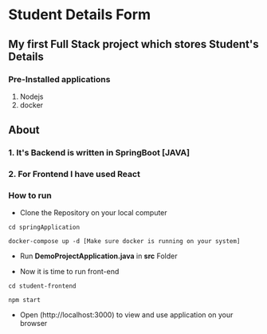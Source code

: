 # Student Details Form

## My first Full Stack project which stores Student's Details

### Pre-Installed applications
1. Nodejs
2. docker

## About
### 1. It's Backend is written in SpringBoot [JAVA]
### 2. For Frontend I have used React

### How to run

- Clone the Repository on your local computer
```
cd springApplication
```
```
docker-compose up -d [Make sure docker is running on your system]
```
- Run **DemoProjectApplication.java** in **src** Folder

- Now it is time to run front-end
```
cd student-frontend
```
```
npm start
```
- Open (http://localhost:3000) to view and use application on your browser
